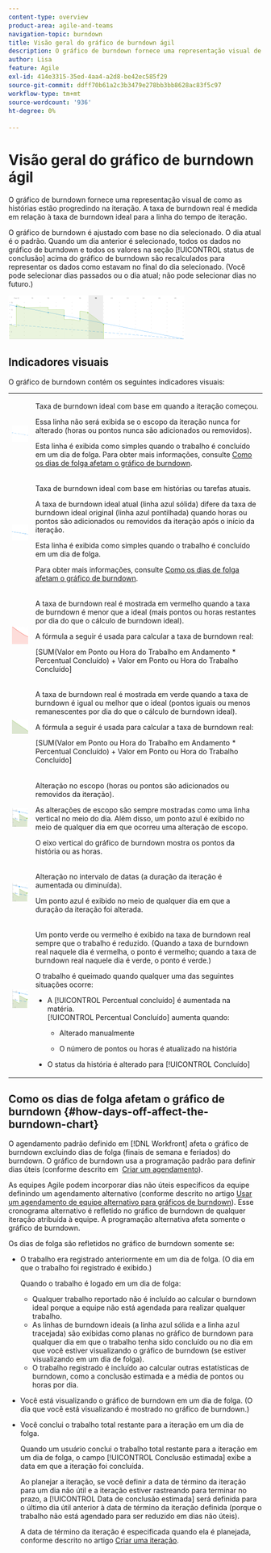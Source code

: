 ```yaml
---
content-type: overview
product-area: agile-and-teams
navigation-topic: burndown
title: Visão geral do gráfico de burndown ágil
description: O gráfico de burndown fornece uma representação visual de como as histórias estão progredindo pela iteração ou projeto . A taxa de burndown real é medida em relação à taxa de burndown ideal para a iteração ou linha do tempo do projeto.
author: Lisa
feature: Agile
exl-id: 414e3315-35ed-4aa4-a2d8-be42ec585f29
source-git-commit: ddff70b61a2c3b3479e278bb3bb8628ac83f5c97
workflow-type: tm+mt
source-wordcount: '936'
ht-degree: 0%

---
```


# Visão geral do gráfico de burndown ágil

O gráfico de burndown fornece uma representação visual de como as histórias estão progredindo na iteração. A taxa de burndown real é medida em relação à taxa de burndown ideal para a linha do tempo de iteração.

O gráfico de burndown é ajustado com base no dia selecionado. O dia atual é o padrão. Quando um dia anterior é selecionado, todos os dados no gráfico de burndown e todos os valores na seção [!UICONTROL status de conclusão] acima do gráfico de burndown são recalculados para representar os dados como estavam no final do dia selecionado. (Você pode selecionar dias passados ou o dia atual; não pode selecionar dias no futuro.)

![](assets/agile-iteration-burndown-350x88.png)

## Indicadores visuais

O gráfico de burndown contém os seguintes indicadores visuais:

<table style="table-layout:auto"> 
 <col> 
 <col> 
 <tbody> 
  <tr> 
   <td role="rowheader"> <img src="assets/agile-iteration-burndown-dottedblue.png" alt=""> </td> 
   <td> <p>Taxa de burndown ideal com base em quando a iteração começou.</p> <p>Essa linha não será exibida se o escopo da iteração nunca for alterado (horas ou pontos nunca são adicionados ou removidos).</p> <p>Esta linha é exibida como simples quando o trabalho é concluído em um dia de folga. Para obter mais informações, consulte <a title="Uso do Gráfico de Burndown Agile" href="#how-days-off-affect-the-burndown-chart" class="MCXref xref">Como os dias de folga afetam o gráfico de burndown</a>.</p> </td> 
  </tr> 
  <tr> 
   <td role="rowheader"> <img src="assets/agile-iteration-burndown-solidblue.png" alt=""> </td> 
   <td> <p>Taxa de burndown ideal com base em histórias ou tarefas atuais.</p> <p>A taxa de burndown ideal atual (linha azul sólida) difere da taxa de burndown ideal original (linha azul pontilhada) quando horas ou pontos são adicionados ou removidos da iteração após o início da iteração.</p> <p>Esta linha é exibida como simples quando o trabalho é concluído em um dia de folga.</p> <p>Para obter mais informações, consulte <a title="Uso do Gráfico de Burndown Agile" href="#how-days-off-affect-the-burndown-chart" class="MCXref xref">Como os dias de folga afetam o gráfico de burndown</a>.</p> </td> 
  </tr> 
  <tr> 
   <td role="rowheader"> <img src="assets/agile-iteration-burndown-red.png" alt=""> </td> 
   <td> <p>A taxa de burndown real é mostrada em vermelho quando a taxa de burndown é menor que a ideal (mais pontos ou horas restantes por dia do que o cálculo de burndown ideal).</p> <p>A fórmula a seguir é usada para calcular a taxa de burndown real:</p> <p>[SUM(Valor em Ponto ou Hora do Trabalho em Andamento * Percentual Concluído) + Valor em Ponto ou Hora do Trabalho Concluído]</p> </td> 
  </tr> 
  <tr> 
   <td role="rowheader"> <img src="assets/agile-iteration-burndown-green.png" alt=""> </td> 
   <td> <p>A taxa de burndown real é mostrada em verde quando a taxa de burndown é igual ou melhor que o ideal (pontos iguais ou menos remanescentes por dia do que o cálculo de burndown ideal).</p> <p>A fórmula a seguir é usada para calcular a taxa de burndown real:</p> <p>[SUM(Valor em Ponto ou Hora do Trabalho em Andamento * Percentual Concluído) + Valor em Ponto ou Hora do Trabalho Concluído]</p> </td> 
  </tr> 
  <tr> 
   <td role="rowheader"> <img src="assets/agile-iteration-burndown-scope.png" alt=""> </td> 
   <td> <p>Alteração no escopo (horas ou pontos são adicionados ou removidos da iteração).</p> <p>As alterações de escopo são sempre mostradas como uma linha vertical no meio do dia. Além disso, um ponto azul é exibido no meio de qualquer dia em que ocorreu uma alteração de escopo.</p> <p>O eixo vertical do gráfico de burndown mostra os pontos da história ou as horas.</p> </td> 
  </tr> 
  <tr> 
   <td role="rowheader"> <img src="assets/agile-iteration-burndown-scope.png" alt=""> </td> 
   <td> <p>Alteração no intervalo de datas (a duração da iteração é aumentada ou diminuída).</p> <p>Um ponto azul é exibido no meio de qualquer dia em que a duração da iteração foi alterada.</p> </td> 
  </tr> 
  <tr> 
   <td role="rowheader"> <img src="assets/agile-iteration-burndown-scope.png" alt=""> </td> 
   <td> <p>Um ponto verde ou vermelho é exibido na taxa de burndown real sempre que o trabalho é reduzido. (Quando a taxa de burndown real naquele dia é vermelha, o ponto é vermelho; quando a taxa de burndown real naquele dia é verde, o ponto é verde.)</p> <p>O trabalho é queimado quando qualquer uma das seguintes situações ocorre:</p> 
    <ul> 
     <li> A [!UICONTROL Percentual concluído] é aumentada na matéria.<br>[!UICONTROL Percentual Concluído] aumenta quando: 
      <ul> 
       <li> <p>Alterado manualmente</p> </li> 
       <li> <p>O número de pontos ou horas é atualizado na história</p> </li> 
      </ul></li>  
     <li>O status da história é alterado para [!UICONTROL Concluído]</li> 
    </ul> </td> 
  </tr> 
 </tbody> 
</table>

## Como os dias de folga afetam o gráfico de burndown {#how-days-off-affect-the-burndown-chart}

O agendamento padrão definido em [!DNL Workfront] afeta o gráfico de burndown excluindo dias de folga (finais de semana e feriados) do burndown. O gráfico de burndown usa a programação padrão para definir dias úteis (conforme descrito em  [Criar um agendamento](../../../administration-and-setup/set-up-workfront/configure-timesheets-schedules/create-schedules.md)).

As equipes Agile podem incorporar dias não úteis específicos da equipe definindo um agendamento alternativo (conforme descrito no artigo [Usar um agendamento de equipe alternativo para gráficos de burndown](../../../agile/use-scrum-in-an-agile-team/burndown/use-alt-team-schedule-burndown-charts.md)). Esse cronograma alternativo é refletido no gráfico de burndown de qualquer iteração atribuída à equipe. A programação alternativa afeta somente o gráfico de burndown.

Os dias de folga são refletidos no gráfico de burndown somente se:

* O trabalho era registrado anteriormente em um dia de folga. (O dia em que o trabalho foi registrado é exibido.)

  Quando o trabalho é logado em um dia de folga:

   * Qualquer trabalho reportado não é incluído ao calcular o burndown ideal porque a equipe não está agendada para realizar qualquer trabalho.
   * As linhas de burndown ideais (a linha azul sólida e a linha azul tracejada) são exibidas como planas no gráfico de burndown para qualquer dia em que o trabalho tenha sido concluído ou no dia em que você estiver visualizando o gráfico de burndown (se estiver visualizando em um dia de folga).
   * O trabalho registrado é incluído ao calcular outras estatísticas de burndown, como a conclusão estimada e a média de pontos ou horas por dia.

* Você está visualizando o gráfico de burndown em um dia de folga. (O dia que você está visualizando é mostrado no gráfico de burndown.)
* Você conclui o trabalho total restante para a iteração em um dia de folga.

  Quando um usuário conclui o trabalho total restante para a iteração em um dia de folga, o campo [!UICONTROL Conclusão estimada] exibe a data em que a iteração foi concluída.

  Ao planejar a iteração, se você definir a data de término da iteração para um dia não útil e a iteração estiver rastreando para terminar no prazo, a [!UICONTROL Data de conclusão estimada] será definida para o último dia útil anterior à data de término da iteração definida (porque o trabalho não está agendado para ser reduzido em dias não úteis).

  A data de término da iteração é especificada quando ela é planejada, conforme descrito no artigo [Criar uma iteração](../../../agile/use-scrum-in-an-agile-team/iterations/create-an-iteration.md).
